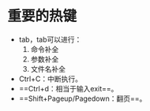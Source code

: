 # 重要的热键

- tab，tab可以进行：
  1. 命令补全
  2. 参数补全
  3. 文件名补全
- Ctrl+C：中断执行。
- ==Ctrl+d：相当于输入exit==。
- ==Shift+Pageup/Pagedown：翻页==。

​		